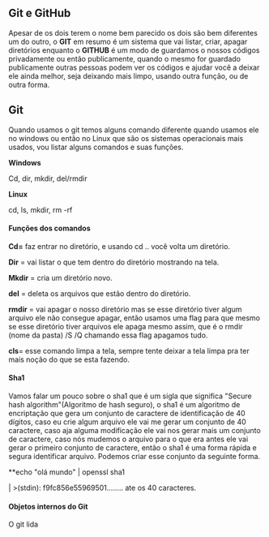 ## Git e GitHub

Apesar de os dois terem o nome bem parecido os dois são bem diferentes um do outro, o **GIT** em resumo é um sistema que vai listar, criar, apagar diretórios enquanto o **GITHUB** é um modo de guardamos o nossos códigos privadamente ou então publicamente, quando o mesmo for guardado publicamente outras pessoas podem ver os códigos e ajudar você a deixar ele ainda melhor, seja deixando mais limpo, usando outra função, ou de outra forma.

## Git

Quando usamos o git temos alguns comando diferente quando usamos ele no windows ou então no Linux que são os sistemas operacionais mais usados, vou listar alguns comandos e suas funções.

**Windows**

Cd, dir, mkdir, del/rmdir

**Linux**

cd, ls, mkdir, rm -rf

#### Funções dos comandos 

**Cd=** faz entrar no diretório, e usando cd .. você volta um diretório.

**Dir** = vai listar o que tem dentro do diretório mostrando na tela.

**Mkdir** = cria um diretório novo. 

**del** = deleta os arquivos que estão dentro do diretório. 

**rmdir** = vai apagar o nosso diretório mas se esse diretório tiver algum arquivo ele não consegue apagar, então usamos uma flag para que mesmo se esse diretório tiver arquivos ele apaga mesmo assim, que é o rmdir (nome da pasta) /S /Q chamando essa flag apagamos tudo.

**cls**= esse comando limpa a tela, sempre tente deixar a tela limpa pra ter mais noção do que se esta fazendo.

#### Sha1

Vamos falar um pouco sobre o sha1 que é um sigla que significa "Secure hash algorithm"(Algoritmo de hash seguro), o sha1 é um algoritmo de encriptação  que gera um conjunto de caractere de identificação de 40 dígitos, caso eu crie algum arquivo ele vai me gerar um conjunto de 40 caractere, caso aja alguma modificação ele vai nos gerar mais um conjunto de caractere, caso nós mudemos o arquivo para o que era antes ele vai gerar o primeiro conjunto de caractere, então o sha1 é uma forma rápida e segura identificar arquivo. Podemos criar esse conjunto da seguinte forma.



**echo "olá mundo" | openssl sha1 

| >(stdin): f9fc856e55969501........ ate os 40 caracteres.

#### Objetos internos do Git 

O git lida 





